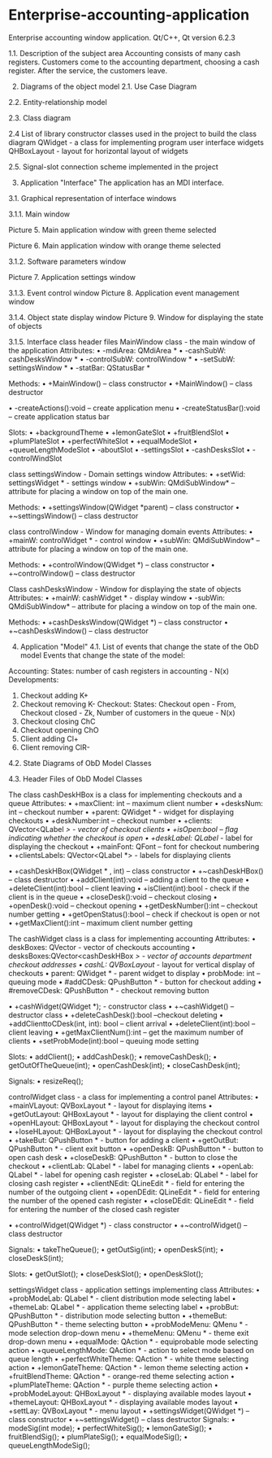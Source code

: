 # Enterprise-accounting-application
Enterprise accounting window application. Qt/C++, Qt version 6.2.3

1.1. Description of the subject area
Accounting consists of many cash registers. Customers come to the accounting department, choosing a cash register. After the service, the customers leave.

2. Diagrams of the object model
2.1. Use Case Diagram

2.2. Entity-relationship model

2.3. Class diagram

2.4 List of library constructor classes used in the project to build the class diagram
QWidget - a class for implementing program user interface widgets
QHBoxLayout - layout for horizontal layout of widgets

2.5. Signal-slot connection scheme implemented in the project

3. Application "Interface"
The application has an MDI interface.

3.1. Graphical representation of interface windows

3.1.1. Main window

Picture 5. Main application window with green theme selected

Picture 6. Main application window with orange theme selected

3.1.2. Software parameters window

Picture 7. Application settings window

3.1.3. Event control window
Picture 8. Application event management window

3.1.4. Object state display window
Picture 9. Window for displaying the state of objects

3.1.5. Interface class header files
MainWindow class - the main window of the application
Attributes:
• -mdiArea: QMdiArea *
• -cashSubW: cashDesksWindow *
• -controlSubW: controlWindow *
• -setSubW: settingsWindow *
• -statBar: QStatusBar *

Methods:
• +MainWindow() – class constructor
• +MainWindow() – class destructor

• -createActions():void – create application menu
• -createStatusBar():void – create application status bar

Slots:
• +backgroundTheme
• +lemonGateSlot
• +fruitBlendSlot
• +plumPlateSlot
• +perfectWhiteSlot
• +equalModeSlot
• +queueLengthModeSlot
• -aboutSlot
• -settingsSlot
• -cashDesksSlot
• -controlWindSlot


class settingsWindow - Domain settings window
Attributes:
• +setWid: settingsWidget * - settings window
• +subWin: QMdiSubWindow* – attribute for placing a window on top of the main one.

Methods:
• +settingsWindow(QWidget *parent) – class constructor
• +~settingsWindow() – class destructor


class controlWindow - Window for managing domain events
Attributes:
• +mainW: controlWidget * - control window
• +subWin: QMdiSubWindow* – attribute for placing a window on top of the main one.

Methods:
• +controlWindow(QWidget *) – class constructor
• +~controlWindow() – class destructor


Class cashDesksWindow - Window for displaying the state of objects
Attributes:
• +mainW: cashWidget * - display window
• -subWin: QMdiSubWindow* – attribute for placing a window on top of the main one.

Methods:
• +cashDesksWindow(QWidget *) – class constructor
• +~cashDesksWindow() – class destructor

4. Application "Model"
4.1. List of events that change the state of the ObD model
Events that change the state of the model:

Accounting:
States: number of cash registers in accounting - N(x)
Developments:
1) Checkout adding K+ 
2) Checkout removing K-
Checkout:
States: Checkout open - From, Checkout closed - Zk, Number of customers in the queue - N(x)
1) Checkout closing ChC
2) Checkout opening ChO
3) Client adding Cl+
4) Client removing ClR-

4.2. State Diagrams of ObD Model Classes

4.3. Header Files of ObD Model Classes

The class cashDeskHBox is a class for implementing checkouts and a queue
Attributes:
• +maxClient: int – maximum client number
• +desksNum: int – checkout number
• +parent: QWidget * - widget for displaying checkouts
• +deskNumber:int – checkout number
• +clients: QVector<QLabel *> - vector of checkout clients
• +isOpen:bool – flag indicating whether the checkout is open
• +deskLabel: QLabel* - label for displaying the checkout
• +mainFont: QFont – font for checkout numbering
• +clientsLabels: QVector<QLabel *> - labels for displaying clients

• +cashDeskHBox(QWidget * , int) – class constructor
• +~cashDeskHBox() – class destructor
• +addClient(int):void – adding a client to the queue
• +deleteClient(int):bool – client leaving
• +isClient(int):bool - check if the client is in the queue
• +closeDesk():void – checkout closing 
• +openDesk():void – checkout opening
• +getDeskNumber():int – checkout number getting
• +getOpenStatus():bool – check if checkout is open or not
• +getMaxClient():int – maximum client number getting 


The cashWidget class is a class for implementing accounting
Attributes:
• deskBoxes: QVector<cashDeskHBox> - vector of checkouts accounting 
• desksBoxes:QVector<cashDeskHBox *> - vector of accounts department checkout addresses
• cashL: QVBoxLayout* - layout for vertical display of checkouts
• parent: QWidget * - parent widget to display
• probMode: int – queuing mode
• #addCDesk: QPushButton * - button for checkout adding 
• #removeCDesk: QPushButton * - checkout removing button

• +cashWidget(QWidget *); - constructor class
• +~cashWidget() – destructor class
• +deleteCashDesk():bool –checkout deleting
• +addClienttoCDesk(int, int): bool – client arrival
• +deleteClient(int):bool – client leaving
• +getMaxClientNum():int – get the maximum number of clients
• +setProbMode(int):bool – queuing mode setting

Slots:
• addClient();
• addCashDesk();
• removeCashDesk();
• getOutOfTheQueue(int);
• openCashDesk(int);
• closeCashDesk(int);

Signals:
• resizeReq();


controlWidget class - a class for implementing a control panel
Attributes:
• +mainVLayout: QVBoxLayout * - layout for displaying items
• +getOutLayout: QHBoxLayout * - layout for displaying the client control
• +openHLayout: QHBoxLayout * - layout for displaying the checkout control
• +loseHLayout: QHBoxLayout * - layout for displaying the checkout control
• +takeBut: QPushButton * - button for adding a client
• +getOutBut: QPushButton * - client exit button
• +openDeskB: QPushButton * - button to open cash desk
• +closeDeskB: QPushButton * - button to close the checkout
• +clientLab: QLabel * - label for managing clients
• +openLab: QLabel * - label for opening cash register
• +closeLab: QLabel * - label for closing cash register
• +clientNEdit: QLineEdit * - field for entering the number of the outgoing client
• +openDEdit: QLineEdit * - field for entering the number of the opened cash register
• +closeDEdit: QLineEdit * - field for entering the number of the closed cash register

• +controlWidget(QWidget *) - class constructor
• +~controlWidget() – class destructor

Signals:
• takeTheQueue();
• getOutSig(int);
• openDeskS(int);
• closeDeskS(int);

Slots:
• getOutSlot();
• closeDeskSlot();
• openDeskSlot();


settingsWidget class - application settings implementing class
Attributes:
• +probModeLab: QLabel * - client distribution mode selecting label 
• +themeLab: QLabel * - application theme selecting label
• +probBut: QPushButton * - distribution mode selecting button
• +themeBut: QPushButton * - theme selecting button
• +probModeMenu: QMenu * - mode selection drop-down menu
• +themeMenu: QMenu * - theme exit drop-down menu
• +equalMode: QAction * - equiprobable mode selecting action
• +queueLengthMode: QAction * - action to select mode based on queue length
• +perfectWhiteTheme: QAction * - white theme selecting action
• +lemonGateTheme: QAction * - lemon theme selecting action
• +fruitBlendTheme: QAction * - orange-red theme selecting action
• +plumPlateTheme: QAction * - purple theme selecting action
• +probModeLayout: QHBoxLayout * - displaying available modes  layout
• +themeLayout: QHBoxLayout * - displaying available modes  layout
• +settLay: QVBoxLayout * - menu layout
• +settingsWidget(QWidget *) – class constructor
• +~settingsWidget() – class destructor
Signals:
• modeSig(int mode);
• perfectWhiteSig();
• lemonGateSig();
• fruitBlendSig();
• plumPlateSig();
• equalModeSig();
• queueLengthModeSig();



